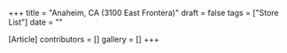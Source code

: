 +++
title = "Anaheim, CA (3100 East Frontera)"
draft = false
tags = ["Store List"]
date = ""

[Article]
contributors = []
gallery = []
+++